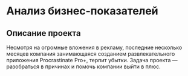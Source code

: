 # Анализ бизнес-показателей

## Описание проекта

Несмотря на огромные вложения в рекламу, последние несколько месяцев компания занимающаяся созданием развлекательного приложения Procrastinate Pro+, терпит убытки. Задача проекта — разобраться в причинах и помочь компании выйти в плюс.
